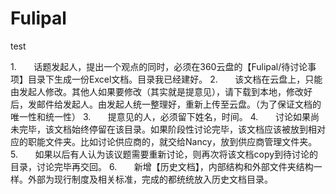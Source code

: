 Fulipal
=======

test

1.       话题发起人，提出一个观点的同时，必须在360云盘的【Fulipal/待讨论事项】目录下生成一份Excel文档。目录我已经建好。
2.       该文档在云盘上，只能由发起人修改。其他人如果要修改（其实就是提意见），请下载到本地，修改好后，发邮件给发起人。由发起人统一整理好，重新上传至云盘。（为了保证文档的唯一性和统一性）
3.       提意见的人，必须留下姓名，时间。
4.       讨论如果尚未完毕，该文档始终停留在该目录。如果阶段性讨论完毕，该文档应该被放到相对应的职能文件夹。比如讨论供应商的，就交给Nancy，放到供应商管理文件夹。
5.       如果以后有人认为该议题需要重新讨论，则再次将该文档copy到待讨论的目录，讨论完毕再交回。
6.       新增【历史文档】，内部结构和外部文件夹结构一样。外部为现行制度及相关标准，完成的都统统放入历史文档目录。
